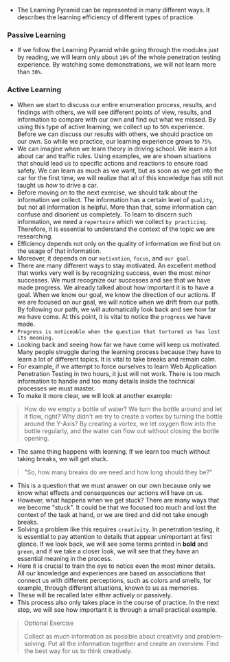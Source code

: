 - The Learning Pyramid can be represented in many different ways. It describes the learning efficiency of different types of practice.

### Passive Learning
- If we follow the Learning Pyramid while going through the modules just by reading, we will learn only about `10%` of the whole penetration testing experience. By watching some demonstrations, we will not learn more than `30%`.

### Active Learning
- When we start to discuss our entire enumeration process, results, and findings with others, we will see different points of view, results, and information to compare with our own and find out what we missed. By using this type of active learning, we collect up to `50%` experience. Before we can discuss our results with others, we should practice on our own. So while we practice, our learning experience grows to `75%`.
- We can imagine when we learn theory in driving school. We learn a lot about car and traffic rules. Using examples, we are shown situations that should lead us to specific actions and reactions to ensure road safety. We can learn as much as we want, but as soon as we get into the car for the first time, we will realize that all of this knowledge has still not taught us _how_ to drive a car.
- Before moving on to the next exercise, we should talk about the information we collect. The information has a certain level of `quality`, but not all information is helpful. More than that, some information can confuse and disorient us completely. To learn to discern such information, we need a `repertoire` which we collect `by practicing`. Therefore, it is essential to understand the context of the topic we are researching.
- Efficiency depends not only on the quality of information we find but on the usage of that information.
- Moreover, it depends on our `motivation`, `focus`, and `our goal`.
- There are many different ways to stay motivated. An excellent method that works very well is by recognizing success, even the most minor successes. We must recognize our successes and see that we have made progress. We already talked about how important it is to have a goal. When we know our goal, we know the direction of our actions. If we are focused on our goal, we will notice when we drift from our path. By following our path, we will automatically look back and see how far we have come. At this point, it is vital to notice the `progress` we have made.
- `Progress is noticeable when the question that tortured us has lost its meaning.`
- Looking back and seeing how far we have come will keep us motivated. Many people struggle during the learning process because they have to learn a lot of different topics. It is vital to take breaks and remain calm.
- For example, if we attempt to force ourselves to learn Web Application Penetration Testing in two hours, it just will not work. There is too much information to handle and too many details inside the technical processes we must master.
- To make it more clear, we will look at another example:

> How do we empty a bottle of water? We turn the bottle around and let it flow, right? Why didn't we try to create a vortex by turning the bottle around the Y-Axis? By creating a vortex, we let oxygen flow into the bottle regularly, and the water can flow out without closing the bottle opening.

- The same thing happens with learning. If we learn too much without taking breaks, we will get stuck.

> "So, how many breaks do we need and how long should they be?"

- This is a question that we must answer on our own because only we know what effects and consequences our actions will have on us.
- However, what happens when we get stuck? There are many ways that we become "stuck". It could be that we focused too much and lost the context of the task at hand, or we are tired and did not take enough breaks. 
- Solving a problem like this requires `creativity`. In penetration testing, it is essential to pay attention to details that appear unimportant at first glance. If we look back, we will see some terms printed in **bold** and `green`, and if we take a closer look, we will see that they have an essential meaning in the process. 
- Here it is crucial to train the eye to notice even the most minor details. All our knowledge and experiences are based on associations that connect us with different perceptions, such as colors and smells, for example, through different situations, known to us as memories. 
- These will be recalled later either actively or passively.
- This process also only takes place in the course of practice. In the next step, we will see how important it is through a small practical example.

> Optional Exercise
> 
> Collect as much information as possible about creativity and problem-solving. Put all the information together and create an overview. Find the best way for us to think creatively.